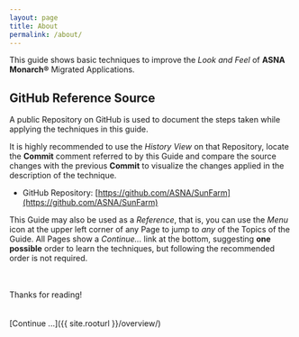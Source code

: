 ```yaml
---
layout: page
title: About
permalink: /about/
---
```


This guide shows basic techniques to improve the *Look and Feel* of **ASNA Monarch&reg;** Migrated Applications.

## GitHub Reference Source 
A public Repository on GitHub is used to document the steps taken while applying the techniques in this guide.

It is highly recommended to use the *History View* on that Repository, locate the **Commit** comment referred to by this Guide and compare the source changes with the previous **Commit** to visualize the changes applied in the description of the technique.


* GitHub Repository: [https://github.com/ASNA/SunFarm](https://github.com/ASNA/SunFarm)

This Guide may also be used as a *Reference*, that is, you can use the *Menu* icon at the upper left corner of any Page to jump to *any* of the Topics of the Guide. All Pages show a *Continue...* link at the bottom, suggesting **one possible** order to learn the techniques, but following the recommended order is not required.
  
<br>  
<br>Thanks for reading!

<br>
<br>
<br>
[Continue ...]({{ site.rooturl }}/overview/)
